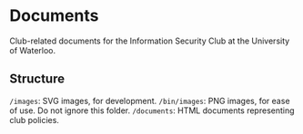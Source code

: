 # Documents
Club-related documents for the Information Security Club at the University of Waterloo.

## Structure

`/images`: SVG images, for development.
`/bin/images`: PNG images, for ease of use. Do not ignore this folder.
`/documents`: HTML documents representing club policies.
